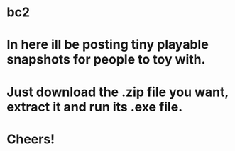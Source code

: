 # bc2

# In here ill be posting tiny playable snapshots for people to toy with.
# Just download the .zip file you want, extract it and run its .exe file.

# Cheers!
